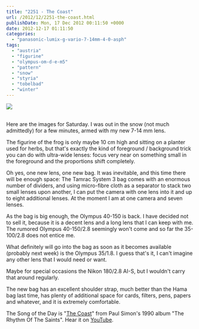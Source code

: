 ```yaml
---
title: "2251 - The Coast"
url: /2012/12/2251-the-coast.html
publishDate: Mon, 17 Dec 2012 00:11:50 +0000
date: 2012-12-17 01:11:50
categories: 
  - "panasonic-lumix-g-vario-7-14mm-4-0-asph"
tags: 
  - "austria"
  - "figurine"
  - "olympus-om-d-e-m5"
  - "pattern"
  - "snow"
  - "styria"
  - "tobelbad"
  - "winter"
---
```

<div class="container">
<div class="center"><a target="_blank" href="https://d25zfm9zpd7gm5.cloudfront.net/1200x1200/2012/20121215_144837_lr.jpg"><img src="https://d25zfm9zpd7gm5.cloudfront.net/0600x0600/2012/20121215_144837_lr.jpg" /></a></div>
</div>
<br />

Here are the images for Saturday. I was out in the snow (not much admittedly) for a few minutes, armed with my new 7-14 mm lens.

<a target="_blank" href="https://d25zfm9zpd7gm5.cloudfront.net/1200x1200/2012/20121215_144406_lr.jpg"><img style="margin: 0pt 0px 0pt 10px; float: right;" src="https://d25zfm9zpd7gm5.cloudfront.net/0150x0150/2012/20121215_144406_lr.jpg" alt="" border="0" /></a> The figurine of the frog is only maybe 10 cm high and sitting on a planter used for herbs, but that's exactly the kind of foreground / background trick you can do with ultra-wide lenses: focus very near on something small in the foreground and the proportions shift completely.

 Oh yes, one new lens, one new bag. It was inevitable, and this time there will be enough space: The Tamrac System 3 bag comes with an enormous number of dividers, and using micro-fibre cloth as a separator to stack two small lenses upon another, I can put the camera with one lens into it and up to eight additional lenses. At the moment I am at one camera and seven lenses.

As the bag is big enough, the Olympus 40-150 is back. I have decided not to sell it, because it is a decent lens and a long lens that I can keep with me. The rumored Olympus 40-150/2.8 seemingly won't come and so far the 35-100/2.8 does not entice me. 

What definitely will go into the bag as soon as it becomes available (probably next week) is the Olympus 35/1.8. I guess that's it, I can't imagine any other lens that I would need or want. 

 Maybe for special occasions the Nikon 180/2.8 AI-S, but I wouldn't carry that around regularly.

The new bag has an excellent shoulder strap, much better than the Hama bag last time, has plenty of additional space for cards, filters, pens, papers and whatever, and it is extremely comfortable. 

The Song of the Day is "<a href="http://www.lyricsmode.com/lyrics/p/paul_simon/the_coast.html" target="_blank">The Coast</a>" from Paul Simon's 1990 album "The Rhythm Of The Saints". Hear it on <a href="http://www.youtube.com/watch?v=5V__mhwbQ6w" target="_blank">YouTube</a>.
